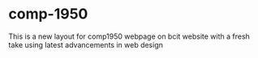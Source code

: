 # comp-1950
This is a new layout for comp1950 webpage on bcit website with a fresh take using latest advancements in web design